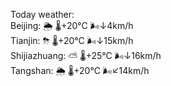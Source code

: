 Today weather:  
Beijing: 🌦   🌡️+20°C 🌬️↓4km/h  
Tianjin: ⛈   🌡️+20°C 🌬️↓15km/h  
Shijiazhuang: ⛅️  🌡️+25°C 🌬️↓16km/h  
Tangshan: 🌦   🌡️+20°C 🌬️↙14km/h  
